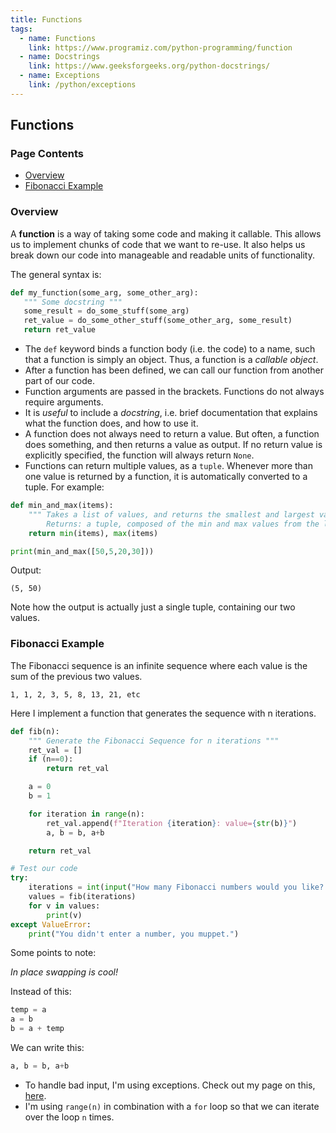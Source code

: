```yaml
---
title: Functions
tags: 
  - name: Functions
    link: https://www.programiz.com/python-programming/function
  - name: Docstrings
    link: https://www.geeksforgeeks.org/python-docstrings/
  - name: Exceptions
    link: /python/exceptions
---
```

## Functions

### Page Contents

- [Overview](#overview)
- [Fibonacci Example](#fibonacci-example)

### Overview

A **function** is a way of taking some code and making it callable. This allows us to implement chunks of code that we want to re-use. It also helps us break down our code into manageable and readable units of functionality.

The general syntax is:

```python
def my_function(some_arg, some_other_arg):
   """ Some docstring """
   some_result = do_some_stuff(some_arg)
   ret_value = do_some_other_stuff(some_other_arg, some_result)
   return ret_value
```

- The `def` keyword binds a function body (i.e. the code) to a name, such that a function is simply an object. Thus, a function is a _callable object_.
- After a function has been defined, we can call our function from another part of our code.
- Function arguments are passed in the brackets.  Functions do not always require arguments.
- It is _useful_ to include a _docstring_, i.e. brief documentation that explains what the function does, and how to use it.
- A function does not always need to return a value.  But often, a function does something, and then returns a value as output.  If no return value is explicitly specified, the function will always return `None`.
- Functions can return multiple values, as a `tuple`.  Whenever more than one value is returned by a function, it is automatically converted to a tuple. For example:

```python
def min_and_max(items):
    """ Takes a list of values, and returns the smallest and largest values from the list.
        Returns: a tuple, composed of the min and max values from the list """
    return min(items), max(items)

print(min_and_max([50,5,20,30]))
```

Output:

```text
(5, 50)
```

Note how the output is actually just a single tuple, containing our two values.

### Fibonacci Example

The Fibonacci sequence is an infinite sequence where each value is the sum of the previous two values.

```
1, 1, 2, 3, 5, 8, 13, 21, etc
```

Here I implement a function that generates the sequence with n iterations.

```python
def fib(n):
    """ Generate the Fibonacci Sequence for n iterations """
    ret_val = []
    if (n==0):
        return ret_val

    a = 0
    b = 1

    for iteration in range(n):
        ret_val.append(f"Iteration {iteration}: value={str(b)}")
        a, b = b, a+b

    return ret_val

# Test our code
try:
    iterations = int(input("How many Fibonacci numbers would you like? "))
    values = fib(iterations)
    for v in values:
        print(v)
except ValueError:
    print("You didn't enter a number, you muppet.")
```

Some points to note:

_In place swapping is cool!_

Instead of this:

```python
temp = a
a = b
b = a + temp
```

We can write this:

```python
a, b = b, a+b
```

- To handle bad input, I'm using exceptions.  Check out my page on this, [here](/python/exceptions).
- I'm using `range(n)` in combination with a `for` loop so that we can iterate over the loop `n` times.

